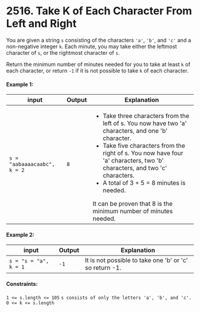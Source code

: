 # 2516. Take K of Each Character From Left and Right

You are given a string `s` consisting of the characters `'a'`, `'b'`, and `'c'` and a non-negative integer `k`. Each minute, you may take either the leftmost character of `s`, or the rightmost character of `s`.

Return the minimum number of minutes needed for you to take at least `k` of each character, or return `-1` if it is not possible to take `k` of each character.

 

#### Example 1:

| input                       | Output | Explanation                                                                                                                                                                                                                                                                                                                                                         |
|-----------------------------|--------|---------------------------------------------------------------------------------------------------------------------------------------------------------------------------------------------------------------------------------------------------------------------------------------------------------------------------------------------------------------------|
| `s = "aabaaaacaabc", k = 2` | `8`    | <ul><li>Take three characters from the left of s. You now have two 'a' characters, and one 'b' character.</li><li>Take five characters from the right of s. You now have four 'a' characters, two 'b' characters, and two 'c' characters.</li><li>A total of 3 + 5 = 8 minutes is needed.</li></ul>It can be proven that 8 is the minimum number of minutes needed. |

#### Example 2:

| input                 | Output | Explanation                                             |
|-----------------------|--------|---------------------------------------------------------|
| `s = "s = "a", k = 1` | `-1`   | It is not possible to take one 'b' or 'c' so return -1. |

#### Constraints:

`1 <= s.length <= 105`
`s consists of only the letters 'a', 'b', and 'c'.`
`0 <= k <= s.length`